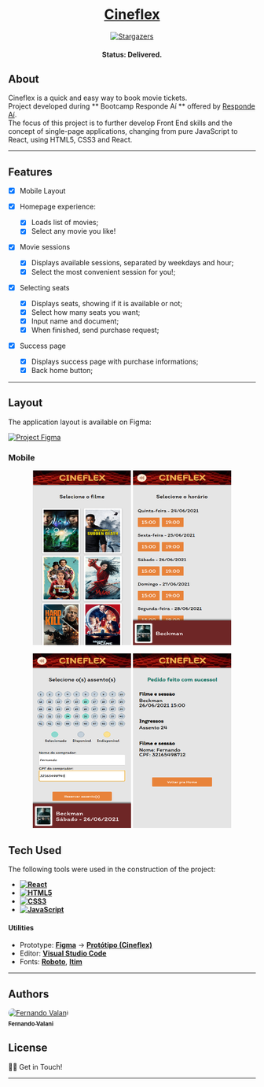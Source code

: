 <h1 align="center">
    <a href="#">Cineflex</a>
</h1>

<p align="center"> <a href="https://github.com/">
    <img alt="Stargazers" src="https://img.shields.io/github/stars/fevalani/cineflex-react?style=for-the-badge">
  </a>
</p>

<h4 align="center"> 
	 Status: Delivered.
</h4>

## About

Cineflex is a quick and easy way to book movie tickets. <br>
Project developed during ** Bootcamp Responde Aí ** offered by [Responde Aí](https://www.respondeai.com.br/). <br>
The focus of this project is to further develop Front End skills and the concept of single-page applications, changing from pure JavaScript to React, using HTML5, CSS3 and React.

---

## Features

- [x] Mobile Layout

- [x] Homepage experience:

  - [x] Loads list of movies;
  - [x] Select any movie you like!

- [x] Movie sessions

  - [x] Displays available sessions, separated by weekdays and hour;
  - [x] Select the most convenient session for you!;

- [x] Selecting seats

  - [x] Displays seats, showing if it is available or not;
  - [x] Select how many seats you want;
  - [x] Input name and document;
  - [x] When finished, send purchase request;

- [x] Success page
  - [x] Displays success page with purchase informations;
  - [x] Back home button;

---

## Layout

The application layout is available on Figma:

<a href="https://www.figma.com/file/rc7ZTYfLZg9zpGahWB1aXb/Cineflex?node-id=0%3A1">
  <img alt="Project Figma" src="https://img.shields.io/badge/%20Layout%20-Figma-%2304D361?style=for-the-badge&logo=appveyor">
</a>

### Mobile

<p align="center">
  <img alt="Mobile Homepage" title="#Homepage" src="src/images/page1.png" width="200px" height="355px">
  <img alt="Mobile Quizz Header" title="#QuizzHeader" src="src/images/page2.png" width="200px" height="355px">
</p>
<p align="center">
  <img alt="Mobile answer clicked" title="#Answer" src="src/images/page3.png" width="200px" height="355px">
  <img alt="Mobile quizz result" title="#Quizz" src="src/images/page4.png" width="200px" height="355px">
</p>

## Tech Used

The following tools were used in the construction of the project:

- **[![React](https://img.shields.io/badge/React-20232A?style=for-the-badge&logo=react&logoColor=61DAFB)](https://reactjs.org/)**
- **[![HTML5](https://img.shields.io/badge/HTML5-E34F26?style=for-the-badge&logo=html5&logoColor=white)](https://html5.org/)**
- **[![CSS3](https://img.shields.io/badge/CSS3-1572B6?style=for-the-badge&logo=css3&logoColor=white)](https://www.w3.org/Style/CSS/Overview.en.html)**
- **[![JavaScript](https://img.shields.io/badge/JavaScript-F7DF1E?style=for-the-badge&logo=javascript&logoColor=black)](https://www.javascript.com/)**

#### **Utilities**

- Prototype: **[Figma](https://www.figma.com/)** → **[Protótipo (Cineflex)](https://www.figma.com/file/nCuPD1re0r4EAwNl7OCNvz/BuzzQuizz---Turma-02?node-id=0%3A1)**
- Editor: **[Visual Studio Code](https://code.visualstudio.com/)**
- Fonts: **[Roboto](https://fonts.google.com/specimen/Roboto)**, **[Itim](https://fonts.google.com/specimen/Itim)**

---

## Authors

<p>
<a style="border-radius: 50px;" width="100px;" href="https://github.com/fevalani">
 <img style="border-radius: 50px;" src="https://avatars.githubusercontent.com/u/81244714?v=4" width="100px;" alt="Fernando Valani"/>
 <br />
 <sub><b>Fernando Valani</b></sub></a>
 <br />

## </p>

## License

👋🏽 Get in Touch!

---

